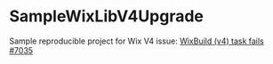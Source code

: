 # SampleWixLibV4Upgrade
Sample reproducible project for Wix V4 issue: [WixBuild (v4) task fails #7035](https://github.com/wixtoolset/issues/issues/7035)
